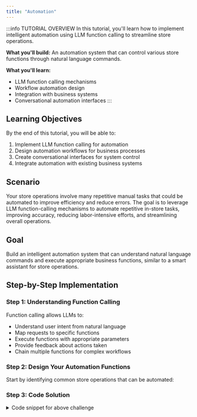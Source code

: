 ```yaml
---
title: "Automation"
---
```


:::info TUTORIAL OVERVIEW
In this tutorial, you'll learn how to implement intelligent automation using LLM function calling to streamline store operations.

**What you'll build:** An automation system that can control various store functions through natural language commands.

**What you'll learn:**
- LLM function calling mechanisms
- Workflow automation design
- Integration with business systems
- Conversational automation interfaces
:::

## Learning Objectives

By the end of this tutorial, you will be able to:

1. Implement LLM function calling for automation
2. Design automation workflows for business processes
3. Create conversational interfaces for system control
4. Integrate automation with existing business systems

## Scenario

Your store operations involve many repetitive manual tasks that could be automated to improve efficiency and reduce errors. The goal is to leverage LLM function-calling mechanisms to automate repetitive in-store tasks, improving accuracy, reducing labor-intensive efforts, and streamlining overall operations.

## Goal

Build an intelligent automation system that can understand natural language commands and execute appropriate business functions, similar to a smart assistant for store operations.

## Step-by-Step Implementation

### Step 1: Understanding Function Calling

Function calling allows LLMs to:
- Understand user intent from natural language
- Map requests to specific functions
- Execute functions with appropriate parameters
- Provide feedback about actions taken
- Chain multiple functions for complex workflows

### Step 2: Design Your Automation Functions

Start by identifying common store operations that can be automated:

### Step 3: Code Solution

<details>
    <summary>Code snippet for above challenge</summary>
    <details>
    <summary>Don't Look! Have you tried to solve it yourself?</summary>
    <details>
    <summary>Your solution will be better than our sample answer!</summary>

    The basic solution is provided below. Feel free to expand on it to make it more interesting!
    Go to `labs/30-AIApps` in terminal, run `npm install`, then run `node 6-Automation.js` to see it in action.
    
    ```
    const { OpenAIClient, AzureKeyCredential } = require("@azure/openai");
    const prompt = require("prompt-sync")({ sigint: true });

    async function main() {
      let livinRoomLight = "off";
      let bedroomLight = "off";
      let kitchenLight = "off";

      const client = new OpenAIClient(
        "https://aiaaa-s2-openai.openai.azure.com/",
        new AzureKeyCredential("<API_KEY>")
      );

      const deploymentId = "gpt-4o";
      console.log("The chatbot is ready. Type 'exit' to quit.");

      const getLightStatus = {
        name: "get_light_status",
        description: "Retrieves the status of a light",
        parameters: {
          type: "object",
          properties: {
            roomName: {
              type: "string",
              description: "The room where the light is located",
            },
          },
          required: ["roomName"],
        },
      };

      const setLightStatus = {
        name: "set_light_status",
        description: "Sets the status of a light",
        parameters: {
          type: "object",
          properties: {
            roomName: {
              type: "string",
              description: "The room where the light is located",
            },
            status: {
              type: "string",
              description: "The status of the light",
            },
          },
          required: ["roomName", "status"],
        },
      };

      const options = {
        tools: [
          {
            type: "function",
            function: getLightStatus,
          },
          {
            type: "function",
            function: setLightStatus,
          },
        ],
      };

      function applyToolCall({ function: call, id }) {
        if (call.name === "get_light_status") {
          const { room_name } = JSON.parse(call.arguments);
          let status = "off";
          if (room_name === "Living Room") {
            status = livinRoomLight;
          } else if (room_name === "Bedroom") {
            status = bedroomLight;
          } else if (room_name === "Kitchen") {
            status = kitchenLight;
          }

          return {
            role: "tool",
            content: status,
            toolCallId: id,
          };
        } else if (call.name === "set_light_status") {
          const { room_name, status } = JSON.parse(call.arguments);
          if (room_name === "Living Room") {
            livinRoomLight = status;
          } else if (room_name === "Bedroom") {
            bedroomLight = status;
          } else if (room_name === "Kitchen") {
            kitchenLight = status;
          }

          return {
            role: "tool",
            content: "ok",
            toolCallId: id,
          };
        }

        throw new Error(`Unknown tool call: ${call.name}`);
      }

      while (true) {
        var userInput = prompt("User:");
        if (userInput === "exit") {
          break;
        }

        const chatResponse = await client.getChatCompletions(
          "gpt-4o",
          [
            {
              role: "system",
              content:
                "You are a home assistant that can control lights at home. The available lights are Living Room Light`, `Bedroom Light`, and `Kitchen Light. Before changing the lights, you may need to check their current state. Avoid telling the user numbers like the saturation, brightness,and hue; instead, use adjectives like 'bright' or 'dark'.",
            },
            { role: "user", content: userInput },
          ],
          options
        );

        // console.log(chatResponse.choices);
        for (const choice of chatResponse.choices) {
          const responseMessage = choice.message;
          if (responseMessage?.role === "assistant") {
            const requestedToolCalls = responseMessage?.toolCalls;
            if (requestedToolCalls?.length) {
              const toolCallResolutionMessages = [
                responseMessage,
                ...requestedToolCalls.map(applyToolCall),
              ];

              const result = await client.getChatCompletions(
                deploymentId,
                toolCallResolutionMessages
              );

              console.log(result.choices[0].message.content);
            } else {
              console.log(responseMessage.content);
            }
          }
        }
      }
    }

    main().catch((err) => {
      console.error("The sample encountered an error:", err);
    });
    ```

    </details>
    </details>
</details>

## Real-World Automation Examples

### Inventory Management
- **Automatic Reordering**: Monitor stock levels and create purchase orders
- **Demand Forecasting**: Predict inventory needs based on sales patterns
- **Expiry Management**: Track and alert on products nearing expiration

### Customer Service
- **Ticket Routing**: Automatically assign support tickets to appropriate staff
- **Response Templates**: Generate personalized customer responses
- **Follow-up Automation**: Schedule and send follow-up communications

### Operations Management
- **Staff Scheduling**: Optimize staff schedules based on demand patterns
- **Energy Management**: Control lighting, HVAC based on occupancy
- **Security Monitoring**: Automated alert systems for unusual activity

### Financial Operations
- **Invoice Processing**: Automated invoice generation and processing
- **Expense Tracking**: Categorize and approve routine expenses
- **Report Generation**: Create daily, weekly, and monthly reports

## Integration Opportunities

### Business Systems
- **ERP Integration**: Connect with enterprise resource planning systems
- **CRM Integration**: Sync with customer relationship management tools
- **POS Systems**: Integrate with point-of-sale terminals
- **Accounting Software**: Automate financial data synchronization

### Communication Platforms
- **Slack/Teams**: Enable automation through chat interfaces
- **Email Systems**: Automated email campaigns and notifications
- **SMS Gateways**: Text message automation for urgent alerts
- **Mobile Apps**: Push notifications and in-app automation

## Additional Resources

- [Azure Logic Apps Documentation](https://docs.microsoft.com/azure/logic-apps/)
- [Microsoft Power Automate](https://docs.microsoft.com/power-automate/)
- [OpenAI Function Calling Guide](https://platform.openai.com/docs/guides/function-calling)
- [Workflow Automation Best Practices](https://docs.microsoft.com/azure/automation/automation-intro)
